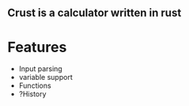 ## Crust is a calculator written in rust

# Features
- Input parsing
- variable support
- Functions
- ?History
